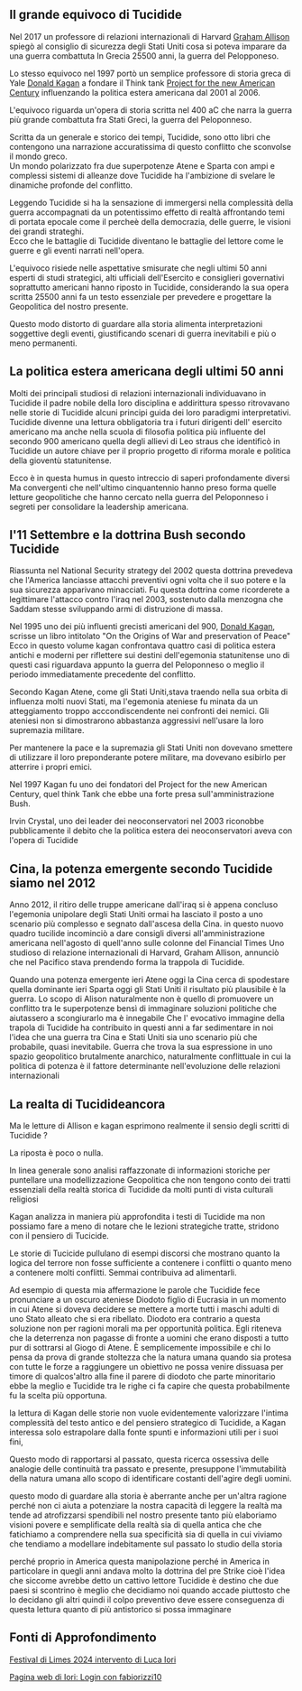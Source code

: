 ## Il grande equivoco di Tucidide
Nel 2017 un professore di relazioni internazionali di Harvard  [Graham Allison](https://www.hks.harvard.edu/faculty/graham-allison) spiegò al consiglio di sicurezza degli Stati Uniti cosa si poteva imparare da una guerra combattuta In Grecia 25500 anni, la guerra del Pelopponeso.

Lo stesso equivoco nel 1997 portò un semplice professore di storia greca di Yale [Donald Kagan](https://it.wikipedia.org/wiki/Donald_Kagan) a fondare il Think tank  [Project for the new American Century](https://en.wikipedia.org/wiki/Project_for_the_New_American_Century) influenzando la politica estera americana dal 2001 al 2006. 

L'equivoco  riguarda un'opera di storia scritta nel 400 aC che narra la guerra
più grande combattuta fra Stati Greci, la guerra del Peloponneso. 

Scritta da un generale e storico dei tempi, Tucidide, sono otto libri che contengono una narrazione accuratissima di questo conflitto che sconvolse il mondo greco.<br> Un mondo polarizzato fra due superpotenze Atene e
Sparta con ampi e complessi sistemi di alleanze dove Tucidide ha l'ambizione di svelare le dinamiche profonde del conflitto.

Leggendo Tucidide si ha la sensazione di immergersi nella complessità della guerra accompagnati da un potentissimo effetto di realtà affrontando temi di portata epocale  come il percheè della democrazia, delle guerre, le visioni dei grandi strateghi.<br>
Ecco che le battaglie di Tucidide diventano le battaglie del lettore come le guerre e gli eventi narrati nell'opera. 

 L'equivoco risiede nelle aspettative smisurate che negli ultimi 50 anni esperti di studi strategici, alti ufficiali dell'Esercito e consiglieri governativi soprattutto americani hanno riposto in Tucidide, considerando la sua opera scritta 25500 anni fa un testo essenziale per prevedere e progettare la Geopolitica del nostro presente.
 
 Questo modo distorto di guardare alla storia alimenta  interpretazioni soggettive degli eventi, giustificando  scenari di guerra inevitabili e più o meno permanenti.

 ## La politica estera americana degli ultimi 50 anni 


 Molti dei principali studiosi di relazioni internazionali individuavano in Tucidide il padre nobile della loro disciplina e addirittura spesso ritrovavano nelle storie di Tucidide alcuni principi guida dei loro paradigmi interpretativi.<br>
 Tucidide divenne una lettura obbligatoria tra i futuri dirigenti
dell' esercito americano ma anche nella scuola di filosofia politica più influente del secondo 900 americano quella degli allievi di Leo straus che identificò in Tucidide un autore chiave per il proprio progetto di
riforma morale e politica della gioventù statunitense.

 Ecco è in questa humus in questo intreccio di saperi profondamente diversi Ma convergenti che nell'ultimo cinquantennio hanno preso forma quelle letture geopolitiche che hanno cercato nella guerra del Peloponneso i segreti per consolidare la leadership americana.


## l'11 Settembre e la dottrina Bush secondo Tucidide

Riassunta nel National Security strategy del 2002 questa dottrina prevedeva che l'America lanciasse attacchi preventivi ogni volta
che il suo potere e la sua sicurezza apparivano minacciati. Fu questa dottrina come
ricorderete a legittimare l'attacco contro l'iraq nel 2003, sostenuto dalla menzogna che Saddam stesse sviluppando armi di distruzione di massa. 

Nel 1995 uno dei più influenti grecisti americani del 900, [Donald Kagan](https://it.wikipedia.org/wiki/Donald_Kagan), scrisse un libro intitolato "On the Origins of War and preservation of Peace"
Ecco in questo volume kagan confrontava quattro casi di politica estera antichi
e moderni per riflettere sui destini dell'egemonia statunitense uno di questi casi
riguardava appunto la guerra del Peloponneso o meglio il periodo immediatamente precedente del conflitto.

Secondo Kagan Atene, come gli Stati Uniti,stava traendo nella sua orbita di influenza
molti nuovi Stati, ma l'egemonia ateniese fu minata da un atteggiamento troppo acccondiscendente nei confronti dei nemici. Gli ateniesi non si dimostrarono abbastanza aggressivi nell'usare la loro supremazia militare.

Per mantenere la pace e la supremazia gli Stati Uniti non dovevano smettere di utilizzare il loro preponderante potere militare, ma dovevano esibirlo per atterrire i propri emici.

Nel 1997 Kagan fu uno dei fondatori del Project for the new American Century, quel think Tank che ebbe una forte presa sull'amministrazione Bush.

Irvin Crystal, uno dei leader dei neoconservatori nel 2003 riconobbe
pubblicamente il debito che la politica estera dei neoconservatori aveva con l'opera di Tucidide 

## Cina, la potenza emergente secondo Tucidide siamo nel 2012
Anno 2012, il ritiro delle truppe americane dall'iraq si è appena concluso l'egemonia unipolare degli Stati Uniti
ormai ha lasciato il posto a uno scenario più complesso e segnato dall'ascesa della Cina. in questo nuovo
quadro tucilide incominciò a dare consigli diversi all'amministrazione americana nell'agosto di quell'anno
sulle colonne del Financial Times Uno studioso di relazione internazionali di Harvard,
Graham Allison, annunciò che nel Pacifico stava prendendo forma la trappola di Tucidide.
 
Quando una potenza emergente ieri Atene oggi la Cina cerca di spodestare quella dominante ieri Sparta oggi gli Stati Uniti il risultato
più plausibile è la guerra.
Lo scopo di Alison naturalmente non è quello 
di promuovere un conflitto tra le superpotenze bensì di immaginare soluzioni politiche che aiutassero a scongiurarlo ma è innegabile Che l' evocativo immagine della trapola di Tucidide ha contribuito in questi anni a far sedimentare in noi l'idea che una guerra tra Cina e Stati Uniti sia uno scenario più che probabile, quasi inevitabile. Guerra che trova la sua espressione in uno spazio geopolitico brutalmente anarchico, naturalmente conflittuale in cui la politica di potenza è il fattore determinante nell'evoluzione delle relazioni internazionali 


 ## La realta di Tucidideancora
Ma le letture di Allison e  kagan esprimono realmente il sensio degli scritti di Tucidide ?

La riposta è poco o nulla. 

In linea generale sono analisi raffazzonate di informazioni storiche per puntellare una modellizzazione Geopolitica  che non tengono conto dei tratti essenziali della realtà storica di Tucidide da molti punti di vista culturali religiosi 

Kagan analizza in maniera più approfondita i testi di Tucidide ma non
possiamo fare a meno di notare che le lezioni strategiche tratte, stridono con il pensiero di Tucicide.

Le storie di Tucicide  pullulano di esempi discorsi che mostrano quanto
la logica del terrore non fosse sufficiente a contenere i conflitti o quanto meno a contenere molti conflitti.
Semmai contribuiva ad alimentarli.

Ad esempio di questa mia affermazione le parole che Tucidide fece pronunciare a un oscuro ateniese Diodoto figlio di Eucrasia in un momento in cui Atene si doveva decidere se mettere a morte
tutti i maschi adulti di uno Stato alleato che si era ribellato.
Diodoto era contrario a questa
soluzione non per ragioni morali ma per opportunità politica. Egli riteneva che
la deterrenza non pagasse di fronte a uomini che erano disposti a tutto pur di
sottrarsi al Giogo di Atene.
 È semplicemente impossibile
e chi lo pensa da prova di grande stoltezza che la natura umana quando sia protesa con tutte le forze a raggiungere
un obiettivo ne possa venire dissuasa per timore di qualcos'altro alla fine il
parere di diodoto che parte minoritario ebbe la meglio e Tucidide tra le righe
ci fa capire che questa probabilmente fu la scelta più opportuna.

la  lettura di Kagan delle storie non vuole evidentemente valorizzare l'intima complessità del testo antico e del pensiero strategico di Tucidide, a Kagan interessa solo estrapolare dalla fonte spunti e informazioni utili per i suoi fini, 

Questo modo di rapportarsi al passato, questa ricerca ossessiva delle analogie delle
continuità tra passato e presente, presuppone l'immutabilità della
natura umana allo scopo di identificare costanti dell'agire degli uomini.

questo modo di guardare alla
storia è aberrante anche per un'altra ragione perché non ci aiuta a potenziare
la nostra capacità di leggere la realtà ma tende ad
atrofizzarsi spendibili nel nostro presente tanto più
elaboriamo visioni povere e semplificate della realtà sia di quella antica che
che fatichiamo a comprendere nella sua specificità sia di quella in cui viviamo
che tendiamo a modellare indebitamente sul passato lo studio della storia 


perché proprio in America questa manipolazione perché in America in
particolare in quegli anni andava molto la dottrina del pre Strike cioè l'idea
che siccome avrebbe detto un cattivo lettore Tucidide è destino che due paesi
si scontrino è meglio che decidiamo noi quando accade piuttosto che lo decidano
gli altri quindi il colpo preventivo deve essere conseguenza di questa lettura quanto di più antistorico
si possa immaginare 

## Fonti di Approfondimento
[Festival di Limes 2024 intervento di Luca Iori](https://www.youtube.com/watch?v=dSmo-19cy3w&t=2984s)

[Pagina web di Iori: Login con fabiorizzi10](https://unipr.academia.edu/LucaIori)